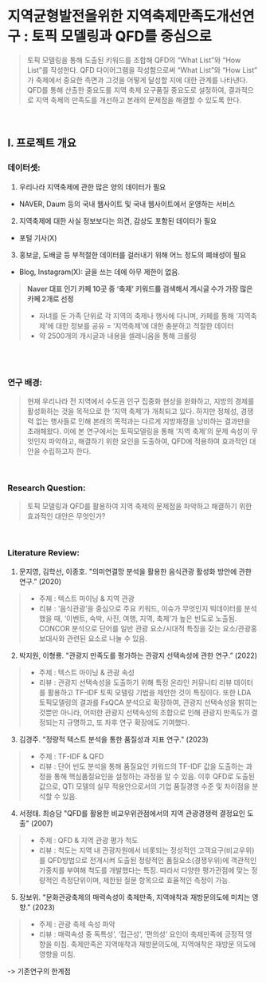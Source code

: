 # 지역균형발전을위한 지역축제만족도개선연구 : 토픽 모델링과 QFD를 중심으로
> 토픽 모델링을 통해 도출된 키워드를 조합해 QFD의 “What List”와 “How List”를 작성한다. QFD 다이어그램을 작성함으로써 “What List”와 “How List” 가 축제에서 중요한 측면과 그것을 어떻게 달성할 지에 대한 관계를 나타낸다. QFD를 통해 산출한 중요도를 지역 축제 요구품질 중요도로 설정하여, 결과적으로 지역 축제의 만족도를 개선하고 본래의 문제점을 해결할 수 있도록 한다.

</br>

## I. 프로젝트 개요

### 데이터셋: 
1. 우리나라 지역축제에 관한 많은 양의 데이터가 필요
  - NAVER, Daum 등의 국내 웹사이트 및 국내 웹사이트에서 운영하는 서비스

2. 지역축제에 대한 사실 정보보다는 의견, 감상도 포함된 데이터가 필요
  -  포털 기사(X)

3. 홍보글, 도배글 등 부적절한 데이터를 걸러내기 위해 어느 정도의 폐쇄성이 필요
  - Blog, Instagram(X): 글을 쓰는 데에 아무 제한이 없음.

> **Naver 대표 인기 카페 10곳 중 ‘축제’ 키워드를 검색해서 게시글 수가 가장 많은 카페 2개로 선정**
> - 자녀를 둔 가족 단위로 각 지역의 축제나 행사에 다니며, 카페를 통해 ‘지역축제’에 대한 정보를 공유 = ‘지역축제’에 대한 충분하고 적절한 데이터
> - 약 2500개의 개시글과 내용을 셀레니움을 통해 크롤링

</br>​

### 연구 배경:
> 현재 우리나라 전 지역에서 수도권 인구 집중화 현상을 완화하고, 지방의 경제를 활성화하는 것을 목적으로 한 ‘지역 축제’가 개최되고 있다. 하지만 정체성, 경쟁력 없는 행사들로 인해 본래의 목적과는 다르게 지방재정을 낭비하는 결과만을 초래해왔다. 이에 본 연구에서는 토픽모델링을 통해 ‘지역 축제’의 문제 속성이 무엇인지 파악하고, 해결하기 위한 요인을 도출하여, QFD에 적용하여 효과적인 대안을 수립하고자 한다.

</br>

### Research Question: 
> 토픽 모델링과 QFD를 활용하여 지역 축제의 문제점을 파악하고 해결하기 위한 효과적인 대안은 무엇인가?

</br>

### Literature Review:
1. 문지영, 김학선, 이종호. "의미연결망 분석을 활용한 음식관광 활성화 방안에 관한 연구.” (2020)
  > - 주제 : 텍스트 마이닝 & 지역 관광
  > - 리뷰 : ‘음식관광’을 중심으로 주요 키워드, 이슈가 무엇인지 빅데이터를 분석했을 때, ‘이벤트, 숙박, 사진, 여행, 지역, 축제’가 높은 빈도로 노출됨. CONCOR 분석으로 단어를 일반 관광 요소/시대적 특징을 갖는 요소/관광홍보대사와 관련된 요소로 나눌 수 있음.

2. 박지원, 이형룡. "관광지 만족도를 평가하는 관광지 선택속성에 관한 연구.” (2022)
  > - 주제 : 텍스트 마이닝 & 관광 속성
  > - 리뷰 : 관광지 선택속성을 도출하기 위해 특정 온라인 커뮤니티 리뷰 데이터를 활용하고 TF-IDF 토픽 모델링 기법을 제안한 것이 특징이다. 또한 LDA 토픽모델링의 결과를 FsQCA 분석으로 확장하여, 관광지 선택속성을 밝히는 것뿐만 아니라, 어떠한 관광지 선택속성의 조합으로 인해 관광지 만족도가 결정되는지 규명하고, 또 차후 연구 확장에도 기여했다.

3. 김경주. "정량적 텍스트 분석을 통한 품질성과 지표 연구." (2023)
  > - 주제 : TF-IDF & QFD
  > - 리뷰 : 단어 빈도 분석을 통해 품질요인 키워드의 TF-IDF 값을 도출하는 과정을 통해 핵심품질요인을 설정하는 과정을 알 수 있음. 이후 QFD로 도출된 값으로, QTI 모델의 실무 적용안으로서의 기업 품질경영 수준 및 차이점을 분석할 수 있음.

4. 서정태. 최승담 "QFD를 활용한 비교우위관점에서의 지역 관광경쟁력 결정요인 도출" (2007)
  > - 주제 : QFD & 지역 관광 평가 척도
  > - 리뷰 : 척도는 지역 내 관광자원에서 비롯되는 정성적인 고객요구(비교우위)를 QFD방법으로 전개시켜 도출된 정량적인 품질요소(경쟁우위)에 객관적인 가중치를 부여해 척도를 개발했다는 특징. 따라서 다양한 평가관점에 맞는 정량적인 측정단위이며, 제한된 질문 항목으로 효율적인 측정이 가능.

5. 장보위. "문화관광축제의 매력속성이 축제만족, 지역애착과 재방문의도에 미치는 영향." (2023)
  > - 주제 : 관광 축제 속성 파악
  > - 리뷰 : 매력속성 중 독특성’, ‘접근성’, ‘편의성’ 요인이 축제만족에 긍정적 영향을 미침. 축제만족은 지역애착과 재방문의도에, 지역애착은 재방문 의도에 영향을 미침.

-> 기존연구의 한계점
​
